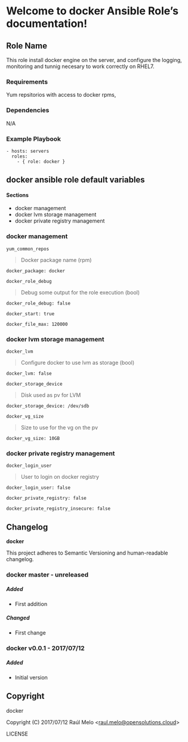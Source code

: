 Welcome to docker Ansible Role’s documentation!
===============================================

Role Name
---------

This role install docker engine on the server, and configure the
logging, monitoring and tunnig necesary to work correctly on RHEL7.

### Requirements

Yum repsitorios with access to docker rpms,

### Dependencies

N/A

### Example Playbook

    - hosts: servers
      roles:
        - { role: docker }

docker ansible role default variables
-------------------------------------

#### Sections

-   docker management
-   docker lvm storage management
-   docker private registry management

### docker management

`yum_common_repos`

> Docker package name (rpm)

    docker_package: docker

`docker_role_debug`

> Debug some output for the role execution (bool)

    docker_role_debug: false

    docker_start: true

    docker_file_max: 120000

### docker lvm storage management

`docker_lvm`

> Configure docker to use lvm as storage (bool)

    docker_lvm: false

`docker_storage_device`

> Disk used as pv for LVM

    docker_storage_device: /dev/sdb

`docker_vg_size`

> Size to use for the vg on the pv

    docker_vg_size: 10GB

### docker private registry management

`docker_login_user`

> User to login on docker registry

    docker_login_user: false

    docker_private_registry: false

    docker_private_registry_insecure: false

Changelog
---------

**docker**

This project adheres to Semantic Versioning and human-readable
changelog.

### docker master - unreleased

##### Added

-   First addition

##### Changed

-   First change

### docker v0.0.1 - 2017/07/12

##### Added

-   Initial version

Copyright
---------

docker

Copyright (C) 2017/07/12 Raúl Melo
&lt;<raul.melo@opensolutions.cloud>&gt;

LICENSE
